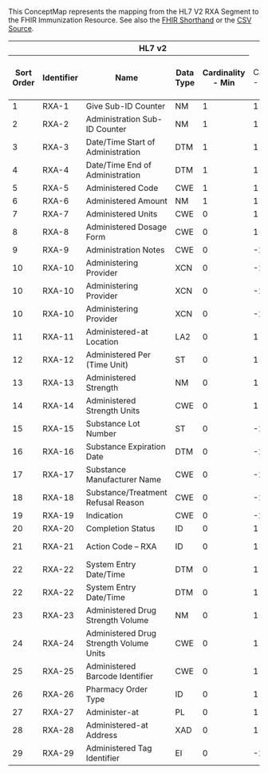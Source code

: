 
This ConceptMap represents the mapping from the HL7 V2 RXA Segment to the FHIR Immunization Resource. See also the <a href='https://github.com/HL7/v2-to-fhir/blob/master/tank/Segment RXA[Immunization] to Immunization.fsh'>FHIR Shorthand</a> or the <a href='https://github.com/HL7/v2-to-fhir/blob/master/mappings/segments/HL7 Segment - FHIR R4_ RXA[Immunization] - RXA.csv'>CSV Source</a>.
<table class='grid'><thead>
<tr><th colspan='6'>HL7 v2</th><th colspan='3'>Condition (IF True, args)</th><th colspan='7'>HL7 FHIR</th><th rowspan='2'>Comments</th></tr>
<tr><th title='Rows are listed in sequence of how they appear in the v2 standard. The first column, Sort Order, provides a sort order that can re-create the original v2 standard sequence in case one opts to re-sort/filter the rows.'>Sort Order</th><th title='Contains the formal Segment Name and Field Sequence according to the base standard using "-" as the delimiter.'>Identifier</th><th title='The formal name of the field in the most current published version.'>Name</th><th title='The data type of the field in the most current published version if not deprecated, otherwise the data type at the time it was deprecated and removed.'>Data Type</th><th title='The V2 min cardinality expressed numerically.'>Cardinality - Min</th><td style='border-right: 2px' title='The V2 max cardinality expressed numerically.'>Cardinality - Max</td><th title='Condition in an easy to read syntax (Computable ANTLR)'>Computable ANTLR</th><th title='Condition in FHIRPath Notation'>Computable FHIRPath</th><td style='border-right: 2px' title='Condition expressed in narrative form'>Narrative</td><th title='An existing FHIR attribute in the target FHIR version.'>FHIR Attribute</th><th title='A proposed extension. It will be expressed with #ext-……# around the proposed name. '>Extension</th><th title='The FHIR attribute’s data type in the target FHIR version.'>Data Type</th><th title='The FHIR min cardinality expressed numerically.'>Cardinality - Min</th><td style='border-right: 2px' title='The FHIR max cardinality expressed numerically.'>Cardinality - Max</td><th title='The URL to the Data Type Map that is to be used for the attribute in this segment.'>Data Type Mapping</th><th title='The fixed or computed value to assign'>Assignment</th><th title='The URL to the Vocabulary Map that is to be used for the coded element for this attribute.'>Vocabulary Mapping<br/>(IS, ID, CE, CEN, CWE)</th></tr></thead>
<tbody>
<tr><td>1</td><td>RXA-1</td><td>Give Sub-ID Counter</td><td>NM</td><td>1</td><td style='border-right: 2px'>1</td><td></td><td></td><td style='border-right: 2px'></td><td></td><td></td><td></td><td></td><td></td><td></td><td></td><td></td><td></td></tr>
<tr><td>2</td><td>RXA-2</td><td>Administration Sub-ID Counter</td><td>NM</td><td>1</td><td style='border-right: 2px'>1</td><td></td><td></td><td style='border-right: 2px'></td><td></td><td></td><td></td><td></td><td></td><td></td><td></td><td></td><td></td></tr>
<tr><td>3</td><td>RXA-3</td><td>Date/Time Start of Administration</td><td>DTM</td><td>1</td><td style='border-right: 2px'>1</td><td></td><td></td><td style='border-right: 2px'></td><td><a href='https://hl7.org/fhir/R4/Immunization-definitions.html#Immunization.occurrenceDateTime'>Immunization.occurrenceDateTime</a></td><td></td><td><a href='https://hl7.org/fhir/R4/datatypes.html#dateTime'>dateTime</a></td><td>1</td><td>1</td><td><a href='ConceptMap-datatype-dtm-to-datetime.html'>DTM</a></td><td></td><td></td><td></td></tr>
<tr><td>4</td><td>RXA-4</td><td>Date/Time End of Administration</td><td>DTM</td><td>1</td><td style='border-right: 2px'>1</td><td></td><td></td><td style='border-right: 2px'></td><td></td><td></td><td></td><td></td><td></td><td></td><td></td><td></td><td></td></tr>
<tr><td>5</td><td>RXA-5</td><td>Administered Code</td><td>CWE</td><td>1</td><td style='border-right: 2px'>1</td><td></td><td></td><td style='border-right: 2px'></td><td><a href='https://hl7.org/fhir/R4/Immunization-definitions.html#Immunization.vaccineCode'>Immunization.vaccineCode</a></td><td></td><td><a href='https://hl7.org/fhir/R4/datatypes.html#CodeableConcept'>CodeableConcept</a></td><td>1</td><td>1</td><td><a href='ConceptMap-datatype-cwecodeableconcept-to-codeableconcept.html'>CWE[CodeableConcept]</a></td><td></td><td></td><td></td></tr>
<tr><td>6</td><td>RXA-6</td><td>Administered Amount</td><td>NM</td><td>1</td><td style='border-right: 2px'>1</td><td></td><td></td><td style='border-right: 2px'></td><td><a href='https://hl7.org/fhir/R4/Immunization-definitions.html#Immunization.doseQuantity.value'>Immunization.doseQuantity.value</a></td><td></td><td><a href='https://hl7.org/fhir/R4/datatypes.html#decimal'>decimal</a></td><td>0</td><td>1</td><td></td><td></td><td></td><td></td></tr>
<tr><td>7</td><td>RXA-7</td><td>Administered Units</td><td>CWE</td><td>0</td><td style='border-right: 2px'>1</td><td></td><td></td><td style='border-right: 2px'></td><td><a href='https://hl7.org/fhir/R4/Immunization-definitions.html#Immunization.doseQuantity'>Immunization.doseQuantity</a></td><td></td><td><a href='https://hl7.org/fhir/R4/datatypes.html#SimpleQuantity'>SimpleQuantity</a></td><td>0</td><td>1</td><td><a href='ConceptMap-datatype-cwequantity-to-simplequantity.html'>CWE[Quantity]</a></td><td></td><td></td><td></td></tr>
<tr><td>8</td><td>RXA-8</td><td>Administered Dosage Form</td><td>CWE</td><td>0</td><td style='border-right: 2px'>1</td><td></td><td></td><td style='border-right: 2px'></td><td></td><td></td><td></td><td></td><td></td><td></td><td></td><td></td><td></td></tr>
<tr><td>9</td><td>RXA-9</td><td>Administration Notes</td><td>CWE</td><td>0</td><td style='border-right: 2px'>-1</td><td></td><td></td><td style='border-right: 2px'></td><td></td><td></td><td></td><td></td><td></td><td></td><td></td><td></td><td></td></tr>
<tr><td>10</td><td>RXA-10</td><td>Administering Provider</td><td>XCN</td><td>0</td><td style='border-right: 2px'>-1</td><td></td><td></td><td style='border-right: 2px'></td><td><a href='https://hl7.org/fhir/R4/Immunization-definitions.html#Immunization.performer.actor'>Immunization.performer.actor</a>(<a href='https://hl7.org/fhir/R4/Practitioner.html'>Practitioner</a>)</td><td></td><td><a href='https://hl7.org/fhir/R4/references.html'>Reference</a>(<a href='https://hl7.org/fhir/R4/Practitioner.html'>Practitioner</a>)</td><td>0</td><td>-1</td><td><a href='ConceptMap-datatype-xcnpractitioner-to-practitioner.html'>XCN[Practitioner]</a></td><td></td><td></td><td></td></tr>
<tr><td>10</td><td>RXA-10</td><td>Administering Provider</td><td>XCN</td><td>0</td><td style='border-right: 2px'>-1</td><td></td><td></td><td style='border-right: 2px'></td><td><a href='https://hl7.org/fhir/R4/Immunization-definitions.html#Immunization.performer.function.coding.code'>Immunization.performer.function.coding.code</a></td><td></td><td><a href='https://hl7.org/fhir/R4/datatypes.html#code'>code</a></td><td></td><td></td><td></td><td></td><td>"AP"</td><td></td></tr>
<tr><td>10</td><td>RXA-10</td><td>Administering Provider</td><td>XCN</td><td>0</td><td style='border-right: 2px'>-1</td><td></td><td></td><td style='border-right: 2px'></td><td><a href='https://hl7.org/fhir/R4/Immunization-definitions.html#Immunization.performer.function.coding.system'>Immunization.performer.function.coding.system</a></td><td></td><td><a href='#broken'><span style='font-weight: bold; color: red'>system</span></a></td><td></td><td></td><td></td><td></td><td>"<a href='http://terminology.hl7.org/CodeSystem/v2-0443'>http://terminology.hl7.org/CodeSystem/v2-0443</a>"</td><td></td></tr>
<tr><td>11</td><td>RXA-11</td><td>Administered-at Location</td><td>LA2</td><td>0</td><td style='border-right: 2px'>1</td><td></td><td></td><td style='border-right: 2px'></td><td></td><td></td><td></td><td></td><td></td><td></td><td></td><td></td><td></td></tr>
<tr><td>12</td><td>RXA-12</td><td>Administered Per (Time Unit)</td><td>ST</td><td>0</td><td style='border-right: 2px'>1</td><td></td><td></td><td style='border-right: 2px'></td><td></td><td></td><td></td><td></td><td></td><td></td><td></td><td></td><td></td></tr>
<tr><td>13</td><td>RXA-13</td><td>Administered Strength</td><td>NM</td><td>0</td><td style='border-right: 2px'>1</td><td></td><td></td><td style='border-right: 2px'></td><td></td><td></td><td></td><td></td><td></td><td></td><td></td><td></td><td></td></tr>
<tr><td>14</td><td>RXA-14</td><td>Administered Strength Units</td><td>CWE</td><td>0</td><td style='border-right: 2px'>1</td><td></td><td></td><td style='border-right: 2px'></td><td></td><td></td><td></td><td></td><td></td><td></td><td></td><td></td><td></td></tr>
<tr><td>15</td><td>RXA-15</td><td>Substance Lot Number</td><td>ST</td><td>0</td><td style='border-right: 2px'>-1</td><td></td><td></td><td style='border-right: 2px'></td><td><a href='https://hl7.org/fhir/R4/Immunization-definitions.html#Immunization.lotNumber'>Immunization.lotNumber</a></td><td></td><td><a href='https://hl7.org/fhir/R4/datatypes.html#string'>string</a></td><td>0</td><td>1</td><td></td><td></td><td></td><td></td></tr>
<tr><td>16</td><td>RXA-16</td><td>Substance Expiration Date</td><td>DTM</td><td>0</td><td style='border-right: 2px'>-1</td><td></td><td></td><td style='border-right: 2px'></td><td><a href='https://hl7.org/fhir/R4/Immunization-definitions.html#Immunization.expirationDate'>Immunization.expirationDate</a></td><td></td><td><a href='https://hl7.org/fhir/R4/datatypes.html#date'>date</a></td><td>0</td><td>1</td><td><a href='ConceptMap-datatype-dtm-to-date.html'>DTM</a></td><td></td><td></td><td></td></tr>
<tr><td>17</td><td>RXA-17</td><td>Substance Manufacturer Name</td><td>CWE</td><td>0</td><td style='border-right: 2px'>-1</td><td></td><td></td><td style='border-right: 2px'></td><td><a href='https://hl7.org/fhir/R4/Immunization-definitions.html#Immunization.manufacturer'>Immunization.manufacturer</a>(<a href='https://hl7.org/fhir/R4/Organization.html'>Organization</a>)</td><td></td><td><a href='https://hl7.org/fhir/R4/references.html'>Reference</a>(<a href='https://hl7.org/fhir/R4/Organization.html'>Organization</a>)</td><td>0</td><td>1</td><td><a href='ConceptMap-datatype-cweorganization-to-organization.html'>CWE[Organization]</a></td><td></td><td></td><td></td></tr>
<tr><td>18</td><td>RXA-18</td><td>Substance/Treatment Refusal Reason</td><td>CWE</td><td>0</td><td style='border-right: 2px'>-1</td><td></td><td></td><td style='border-right: 2px'></td><td><a href='https://hl7.org/fhir/R4/Immunization-definitions.html#Immunization.statusReason'>Immunization.statusReason</a></td><td></td><td><a href='https://hl7.org/fhir/R4/datatypes.html#CodeableConcept'>CodeableConcept</a></td><td>0</td><td>1</td><td><a href='ConceptMap-datatype-cwecodeableconcept-to-codeableconcept.html'>CWE[CodeableConcept]</a></td><td></td><td></td><td></td></tr>
<tr><td>19</td><td>RXA-19</td><td>Indication</td><td>CWE</td><td>0</td><td style='border-right: 2px'>-1</td><td></td><td></td><td style='border-right: 2px'></td><td><a href='https://hl7.org/fhir/R4/Immunization-definitions.html#Immunization.reasonCode'>Immunization.reasonCode</a></td><td></td><td><a href='https://hl7.org/fhir/R4/datatypes.html#CodeableConcept'>CodeableConcept</a></td><td>0</td><td>1</td><td><a href='ConceptMap-datatype-cwecodeableconcept-to-codeableconcept.html'>CWE[CodeableConcept]</a></td><td></td><td></td><td></td></tr>
<tr><td>20</td><td>RXA-20</td><td>Completion Status</td><td>ID</td><td>0</td><td style='border-right: 2px'>1</td><td></td><td></td><td style='border-right: 2px'></td><td><a href='https://hl7.org/fhir/R4/Immunization-definitions.html#Immunization.status'>Immunization.status</a></td><td></td><td><a href='https://hl7.org/fhir/R4/datatypes.html#code'>code</a></td><td>1</td><td>1</td><td></td><td>CompletionStatus</td><td></td><td></td></tr>
<tr><td>21</td><td>RXA-21</td><td>Action Code – RXA</td><td>ID</td><td>0</td><td style='border-right: 2px'>1</td><td>IF RXA-21 EQUALS "D"</td><td></td><td style='border-right: 2px'></td><td><a href='https://hl7.org/fhir/R4/Immunization-definitions.html#Immunization.status'>Immunization.status</a></td><td></td><td><a href='https://hl7.org/fhir/R4/datatypes.html#code'>code</a></td><td>1</td><td>1</td><td></td><td></td><td>"entered-in-error"</td><td></td></tr>
<tr><td>22</td><td>RXA-22</td><td>System Entry Date/Time</td><td>DTM</td><td>0</td><td style='border-right: 2px'>1</td><td></td><td></td><td style='border-right: 2px'></td><td><a href='https://hl7.org/fhir/R4/Immunization-definitions.html#Immunization.meta.lastUpdated'>Immunization.meta.lastUpdated</a></td><td></td><td><a href='https://hl7.org/fhir/R4/datatypes.html#instant'>instant</a></td><td>0</td><td>1</td><td><a href='ConceptMap-datatype-dtminstant-to-instant.html'>DTM[instant]</a></td><td></td><td></td><td></td></tr>
<tr><td>22</td><td>RXA-22</td><td>System Entry Date/Time</td><td>DTM</td><td>0</td><td style='border-right: 2px'>1</td><td></td><td></td><td style='border-right: 2px'></td><td><a href='https://hl7.org/fhir/R4/Immunization-definitions.html#Immunization.meta.versionId'>Immunization.meta.versionId</a></td><td></td><td><a href='https://hl7.org/fhir/R4/datatypes.html#id'>id</a></td><td>0</td><td>1</td><td></td><td></td><td>next</td><td></td></tr>
<tr><td>23</td><td>RXA-23</td><td>Administered Drug Strength Volume</td><td>NM</td><td>0</td><td style='border-right: 2px'>1</td><td></td><td></td><td style='border-right: 2px'></td><td></td><td></td><td></td><td></td><td></td><td></td><td></td><td></td><td></td></tr>
<tr><td>24</td><td>RXA-24</td><td>Administered Drug Strength Volume Units</td><td>CWE</td><td>0</td><td style='border-right: 2px'>1</td><td></td><td></td><td style='border-right: 2px'></td><td></td><td></td><td></td><td></td><td></td><td></td><td></td><td></td><td></td></tr>
<tr><td>25</td><td>RXA-25</td><td>Administered Barcode Identifier</td><td>CWE</td><td>0</td><td style='border-right: 2px'>1</td><td></td><td></td><td style='border-right: 2px'></td><td></td><td></td><td></td><td></td><td></td><td></td><td></td><td></td><td></td></tr>
<tr><td>26</td><td>RXA-26</td><td>Pharmacy Order Type</td><td>ID</td><td>0</td><td style='border-right: 2px'>1</td><td></td><td></td><td style='border-right: 2px'></td><td></td><td></td><td></td><td></td><td></td><td></td><td></td><td></td><td></td></tr>
<tr><td>27</td><td>RXA-27</td><td>Administer-at</td><td>PL</td><td>0</td><td style='border-right: 2px'>1</td><td></td><td></td><td style='border-right: 2px'></td><td><a href='https://hl7.org/fhir/R4/Immunization-definitions.html#Immunization.location'>Immunization.location</a>(<a href='https://hl7.org/fhir/R4/Location.html'>Location</a>)</td><td></td><td><a href='https://hl7.org/fhir/R4/references.html'>Reference</a>(<a href='https://hl7.org/fhir/R4/Location.html'>Location</a>)</td><td>0</td><td>1</td><td><a href='ConceptMap-datatype-pl-to-location.html'>PL</a></td><td></td><td></td><td></td></tr>
<tr><td>28</td><td>RXA-28</td><td>Administered-at Address</td><td>XAD</td><td>0</td><td style='border-right: 2px'>1</td><td></td><td></td><td style='border-right: 2px'></td><td><a href='https://hl7.org/fhir/R4/Immunization-definitions.html#Immunization.location'>Immunization.location</a>(<a href='https://hl7.org/fhir/R4/Location-definitions.html#Location.address'>Location.address</a>)</td><td></td><td><a href='https://hl7.org/fhir/R4/datatypes.html#Address'>Address</a></td><td>0</td><td>1</td><td><a href='ConceptMap-datatype-xad-to-address.html'>XAD</a></td><td></td><td></td><td></td></tr>
<tr><td>29</td><td>RXA-29</td><td>Administered Tag Identifier</td><td>EI</td><td>0</td><td style='border-right: 2px'>-1</td><td></td><td></td><td style='border-right: 2px'></td><td></td><td></td><td></td><td></td><td></td><td></td><td></td><td></td><td></td></tr>
</tbody>
</table>
